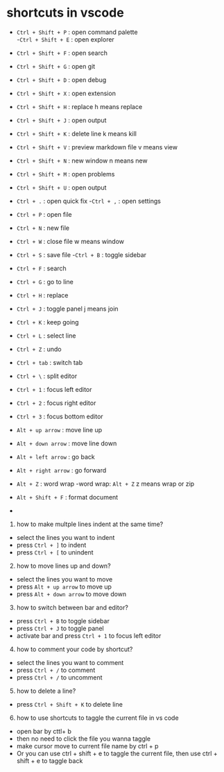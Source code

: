 # shortcuts in vscode
- `Ctrl + Shift + P` : open command palette   
-`Ctrl + Shift + E` : open explorer 
- `Ctrl + Shift + F` : open search
- `Ctrl + Shift + G` : open git
- `Ctrl + Shift + D` : open debug
- `Ctrl + Shift + X` : open extension
- `Ctrl + Shift + H` : replace  h means replace
- `Ctrl + Shift + J` : open output
- `Ctrl + Shift + K` : delete line   k means kill
- `Ctrl + Shift + V` : preview markdown file  v means view
- `Ctrl + Shift + N` : new window   n means new
- `Ctrl + Shift + M` : open problems
- `Ctrl + Shift + U` : open output

- `Ctrl + .` : open quick fix
-`Ctrl + ,` : open settings


- `Ctrl + P` : open file
- `Ctrl + N` : new file
- `Ctrl + W` : close file  w means window
- `Ctrl + S` : save file
-`Ctrl + B` : toggle sidebar
- `Ctrl + F` : search
- `Ctrl + G` : go to line
- `Ctrl + H` : replace
- `Ctrl + J` : toggle panel  j means join
- `Ctrl + K` : keep going
- `Ctrl + L` : select line 
- `Ctrl + Z` : undo
- `Ctrl + tab` : switch tab
- `Ctrl + \` : split editor
- `Ctrl + 1` : focus left editor
- `Ctrl + 2` : focus right editor
- `Ctrl + 3` : focus bottom editor



- `Alt + up arrow` : move line up
- `Alt + down arrow` : move line down
- `Alt + left arrow` : go back
- `Alt + right arrow` : go forward
- `Alt + Z` : word wrap
-word wrap: `Alt + Z` z means wrap or zip
- `Alt + Shift + F` : format document

- 





1. how to make multple lines indent at the same time?
- select the lines you want to indent
- press `Ctrl + ]` to indent
- press `Ctrl + [` to unindent
2. how to move lines up and down?
- select the lines you want to move
- press `Alt + up arrow` to move up
- press `Alt + down arrow` to move down
3. how to switch between bar and editor?
- press `Ctrl + B` to toggle sidebar
- press `Ctrl + J` to toggle panel
- activate bar and press `Ctrl + 1` to focus left editor
4. how to comment your code by shortcut?
- select the lines you want to comment
- press `Ctrl + /` to comment
- press `Ctrl + /` to uncomment
5. how to delete a line?
- press `Ctrl + Shift + K` to delete line
6. how to use shortcuts to taggle the current file in vs code
- open bar by  cttl+ b 
- then no need to click the file you wanna taggle 
- make cursor move to current file name by ctrl + p
- Or you can use ctrl + shift + e to taggle the current file, then use ctrl + shift + e to taggle back
